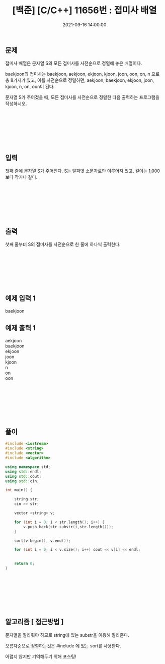 ﻿---
title: "[백준] [C/C++] 11656번 : 접미사 배열"
date: 2021-09-16 14:00:00
categories:
- 백준
tags:
- 백준
- 알고리즘
- 문자열
---

## 문제

접미사 배열은 문자열 S의 모든 접미사를 사전순으로 정렬해 놓은 배열이다.

baekjoon의 접미사는 baekjoon, aekjoon, ekjoon, kjoon, joon, oon, on, n 으로 총 8가지가 있고, 이를 사전순으로 정렬하면, aekjoon, baekjoon, ekjoon, joon, kjoon, n, on, oon이 된다.

문자열 S가 주어졌을 때, 모든 접미사를 사전순으로 정렬한 다음 출력하는 프로그램을 작성하시오.

<br><br><br><br><br><br>

  

## 입력

첫째 줄에 문자열 S가 주어진다. S는 알파벳 소문자로만 이루어져 있고, 길이는 1,000보다 작거나 같다.

<br><br><br><br><br><br>

  

## 출력
첫째 줄부터 S의 접미사를 사전순으로 한 줄에 하나씩 출력한다.

<br><br><br><br><br><br>

  

## 예제 입력 1
baekjoon

## 예제 출력 1
aekjoon  
baekjoon  
ekjoon  
joon  
kjoon  
n  
on  
oon  

<br><br><br><br><br><br>

## 풀이
```c++
#include <iostream>
#include <string>
#include <vector>
#include <algorithm>

using namespace std;
using std::endl;
using std::cout;
using std::cin;

int main() {

	string str;
	cin >> str;

	vector <string> v;

	for (int i = 0; i < str.length(); i++) {
		v.push_back(str.substr(i,str.length()));
	}

	sort(v.begin(), v.end());

	for (int i = 0; i < v.size(); i++) cout << v[i] << endl;
	

	return 0;
}
```

<br><br><br><br><br><br>

## 알고리즘 [ 접근방법 ]

문자열을 잘라줘야 하므로 string에 있는 substr을 이용해 잘라준다.

오름차순으로 정렬하는것은 #include <algorithm>에 있는 sort를 사용한다.

어렵지 않지만 기억해두기 위해 포스팅!
